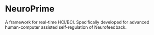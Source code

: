 # NeuroPrime
A framework for real-time HCI/BCI. Specifically developed for advanced human-computer assisted self-regulation of Neurofeedback.
